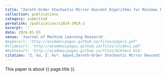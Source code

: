 ```yaml
---
title: "Zeroth-Order Stochastic Mirror Descent Algorithms for Minimax Excess Risk Optimization"
collection: publications
category: submitted
permalink: /publication/s2024-JMLR-2
excerpt: ''
date: 2024-01-03
venue: 'Journal of Machine Learning Research'
#paperurl: 'http://academicpages.github.io/files/paper1.pdf'
#slidesurl: 'http://academicpages.github.io/files/slides1.pdf'
#bibtexurl: 'http://academicpages.github.io/files/bibtex1.bib'
citation: 'Z. Gu, Z. Xu*. &quot;Zeroth-Order Stochastic Mirror Descent Algorithms for Minimax Excess Risk Optimization.&quot; <i>Journal of Machine Learning Research</i>. submitted. (2024).'
---
```

This paper is about {{ page.title }}.
